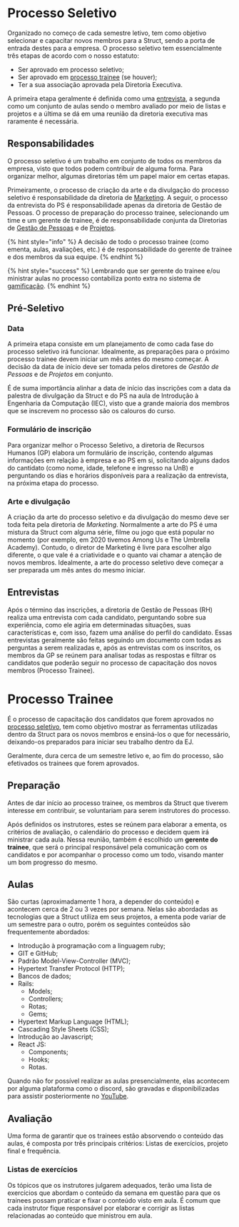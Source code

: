 # Processo Seletivo

Organizado no começo de cada semestre letivo, tem como objetivo selecionar e capacitar novos membros para a Struct, sendo a porta de entrada destes para a empresa. O processo seletivo tem essencialmente três etapas de acordo com o nosso estatuto:
- Ser aprovado em processo seletivo;
- Ser aprovado em [processo trainee](#processo-trainee) (se houver);
- Ter a sua associação aprovada pela Diretoria Executiva.

A primeira etapa geralmente é definida como uma [entrevista](#entrevistas), a segunda como um conjunto de aulas sendo o membro avaliado por meio de listas e projetos e a última se dá em uma reunião da diretoria executiva mas raramente é necessária.

## Responsabilidades

O processo seletivo é um trabalho em conjunto de todos os membros da empresa, visto que todos podem contribuir de alguma forma. Para organizar melhor, algumas diretorias têm um papel maior em certas etapas.

Primeiramente, o processo de criação da arte e da divulgação do processo seletivo é responsabilidade da diretoria de [Marketing](./marketing.md). A seguir, o processo da entrevista do PS é responsabilidade apenas da diretoria de Gestão de Pessoas. O processo de preparação do processo trainee, selecionando um time e um gerente de trainee, é de responsabilidade conjunta da Diretorias de [Gestão de Pessoas](./recursos-humanos.md) e de [Projetos](./projetos.md).

{% hint style="info" %}
A decisão de todo o processo trainee (como ementa, aulas, avaliações, etc.) é de responsabilidade do gerente de trainee e dos membros da sua equipe.
{% endhint %}

{% hint style="success" %}
Lembrando que ser gerente do trainee e/ou ministrar aulas no processo contabiliza ponto extra no sistema de [gamificação](../execucao/gamificacao/gamificacao.md).
{% endhint %}

## Pré-Seletivo

### Data
A primeira etapa consiste em um planejamento de como cada fase do processo seletivo irá funcionar. Idealmente, as preparações para o próximo processo trainee devem iniciar um mês antes do mesmo começar. A decisão da data de início deve ser tomada pelos diretores de *Gestão de Pessoas* e de *Projetos* em conjunto. 

É de suma importância alinhar a data de início das inscrições com a data da palestra de divulgação da Struct e do PS na aula de Introdução à Engenharia da Computação (IEC), visto que a grande maioria dos membros que se inscrevem no processo são os calouros do curso.

### Formulário de inscrição

Para organizar melhor o Processo Seletivo, a diretoria de Recursos Humanos (GP) elabora um formulário de inscrição, contendo algumas informações em relação à empresa e ao PS em si, solicitando alguns dados do cantidato (como nome, idade, telefone e ingresso na UnB) e perguntando os dias e horários disponíveis para a realização da entrevista, na próxima etapa do processo.

### Arte e divulgação
A criação da arte do processo seletivo e da divulgação do mesmo deve ser toda feita pela diretoria de *Marketing*. Normalmente a arte do PS é uma mistura da Struct com alguma série, filme ou jogo que está popular no momento (por exemplo, em 2020 tivemos Among Us e The Umbrella Academy). Contudo, o diretor de Marketing é livre para escolher algo diferente, o que vale é a criatividade e o quanto vai chamar a atenção de novos membros. Idealmente, a arte do processo seletivo deve começar a ser preparada um mês antes do mesmo iniciar.

## Entrevistas

Após o término das inscrições, a diretoria de Gestão de Pessoas (RH) realiza uma entrevista com cada candidato, perguntando sobre sua experiência, como ele agiria em determinadas situações, suas características e, com isso, fazem uma análise do perfil do candidato. Essas entrevistas geralmente são feitas seguindo um documento com todas as perguntas a serem realizadas e, após as entrevistas com os inscritos, os membros da GP se reúnem para analisar todas as respostas e filtrar os candidatos que poderão seguir no processo de capacitação dos novos membros (Processo Trainee).


# Processo Trainee

É o processo de capacitação dos candidatos que forem aprovados no [processo seletivo](#processo-seletivo), tem como objetivo mostrar as ferramentas utilizadas dentro da Struct para os novos membros e ensiná-los o que for necessário, deixando-os preparados para iniciar seu trabalho dentro da EJ.

Geralmente, dura cerca de um semestre letivo e, ao fim do processo, são efetivados os trainees que forem aprovados.

## Preparação

Antes de dar início ao processo trainee, os membros da Struct que tiverem interesse em contribuir, se voluntariam para serem instrutores do processo.

Após definidos os instrutores, estes se reúnem para elaborar a ementa, os critérios de avaliação, o calendário do processo e decidem quem irá ministrar cada aula. Nessa reunião, também é escolhido um **gerente do trainee**, que será o principal responsável pela comunicação com os candidatos e por acompanhar o processo como um todo, visando manter um bom progresso do mesmo.


## Aulas

São curtas (aproximadamente 1 hora, a depender do conteúdo) e acontecem cerca de 2 ou 3 vezes por semana. Nelas são abordadas as tecnologias que a Struct utiliza em seus projetos, a ementa pode variar de um semestre para o outro, porém os seguintes conteúdos são frequentemente abordados:

- Introdução à programação com a linguagem ruby;
- GIT e GitHub;
- Padrão Model-View-Controller (MVC);
- Hypertext Transfer Protocol (HTTP);
- Bancos de dados;
- Rails:
    - Models;
    - Controllers;
    - Rotas;
    - Gems;
- Hypertext Markup Language (HTML);
- Cascading Style Sheets (CSS);
- Introdução ao Javascript;
- React JS:
    - Components;
    - Hooks;
    - Rotas.

Quando não for possível realizar as aulas presencialmente, elas acontecem por alguma plataforma como o discord, são gravadas e disponibilizadas para assistir posteriormente no [YouTube](https://www.youtube.com/channel/UCB-hKGoJ9FdtE0zyLwMomtw).

## Avaliação

Uma forma de garantir que os trainees estão absorvendo o conteúdo das aulas, é composta por três principais critérios: Listas de exercícios, projeto final e frequência. 

### Listas de exercícios

Os tópicos que os instrutores julgarem adequados, terão uma lista de exercícios que abordam o conteúdo da semana em questão para que os trainees possam praticar e fixar o conteúdo visto em aula. É comum que cada instrutor fique responsável por elaborar e corrigir as listas relacionadas ao conteúdo que ministrou em aula.
